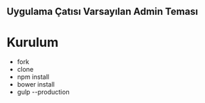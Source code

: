 ## Uygulama Çatısı Varsayılan Admin Teması

# Kurulum
* fork
* clone
* npm install
* bower install
* gulp --production